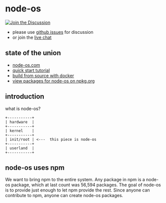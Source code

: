 # node-os

[![Join the Discussion](http://i.imgur.com/hUjSLXt.png)](https://github.com/NodeOS/NodeOS/issues)

- please use [github issues](https://github.com/NodeOS/NodeOS/issues) for discussion
- or join the [live chat](https://github.com/NodeOS/NodeOS/issues/20)

## state of the union

- [node-os.com](http://node-os.com)
- [quick start tutorial](http://node-os.com/blog/get-involved)
- [build from source with docker](https://github.com/NodeOS/Docker-NodeOS)
- [view packages for node-os on npkg.org](http://npkg.org)

## introduction

what is node-os?

```text
+-----------+
| hardware  |
+-----------+
| kernel    |
+-----------+
| init/root | <---  this piece is node-os
+-----------+
| userland  |
+-----------+
```

## node-os uses npm

We want to bring npm to the entire system.
Any package in npm is a node-os package,
which at last count was 56,594 packages.
The goal of node-os is to provide just enough to let npm provide the rest.
Since anyone can contribute to npm, anyone can create node-os packages.

